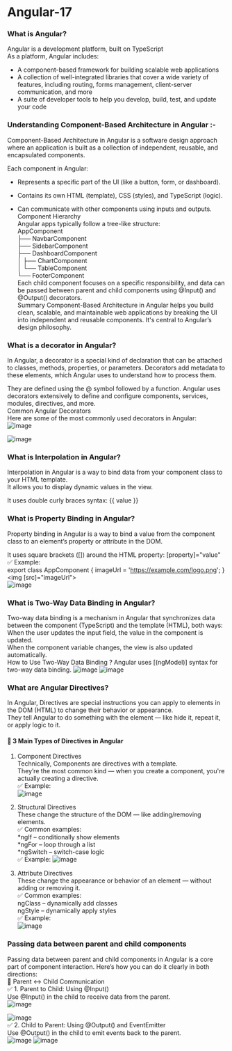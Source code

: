 # Angular-17

### What is Angular? 
Angular is a development platform, built on TypeScript </br>
As a platform, Angular includes:

- A component-based framework for building scalable web applications
- A collection of well-integrated libraries that cover a wide variety of features, including routing, forms management, client-server communication, and more
- A suite of developer tools to help you develop, build, test, and update your code
 ### Understanding Component-Based Architecture in Angular :- 
Component-Based Architecture in Angular is a software design approach where an application is built as a collection of independent, reusable, and encapsulated components.

Each component in Angular:

- Represents a specific part of the UI (like a button, form, or dashboard).

- Contains its own HTML (template), CSS (styles), and TypeScript (logic).

- Can communicate with other components using inputs and outputs.</br>
Component Hierarchy</br>
Angular apps typically follow a tree-like structure:</br>
AppComponent</br>
├── NavbarComponent</br>
├── SidebarComponent</br>
├── DashboardComponent</br>
│   ├── ChartComponent</br>
│   └── TableComponent</br>
└── FooterComponent</br>
Each child component focuses on a specific responsibility, and data can be passed between parent and child components using @Input() and @Output() decorators.</br>
Summary
Component-Based Architecture in Angular helps you build clean, scalable, and maintainable web applications by breaking the UI into independent and reusable components. It's central to Angular’s design philosophy.

### What is a decorator in Angular?
In Angular, a decorator is a special kind of declaration that can be attached to classes, methods, properties, or parameters. Decorators add metadata to these elements, which Angular uses to understand how to process them.

They are defined using the @ symbol followed by a function. Angular uses decorators extensively to define and configure components, services, modules, directives, and more.</br>
Common Angular Decorators</br>
Here are some of the most commonly used decorators in Angular:</br>
![image](https://github.com/user-attachments/assets/86e81915-9a5e-4fed-b784-3def628276ab)
</br>

![image](https://github.com/user-attachments/assets/3ca9202e-2bca-44c9-84d1-f9b1ac2d722e)


### What is Interpolation in Angular?
Interpolation in Angular is a way to bind data from your component class to your HTML template. </br>
It allows you to display dynamic values in the view.

It uses double curly braces syntax: {{ value }}

### What is Property Binding in Angular?
Property binding in Angular is a way to bind a value from the component class to an element’s property or attribute in the DOM.

It uses square brackets ([]) around the HTML property: [property]="value"</br>
✅ Example:</br>
export class AppComponent {
  imageUrl = 'https://example.com/logo.png';
}</br>
<img [src]="imageUrl"></br>
![image](https://github.com/user-attachments/assets/25f2d8e9-b98e-4886-b168-56f644272863)
</br>
### What is Two-Way Data Binding in Angular?
Two-way data binding is a mechanism in Angular that synchronizes data between the component (TypeScript) and the template (HTML), both ways:</br>
When the user updates the input field, the value in the component is updated.</br>
When the component variable changes, the view is also updated automatically.</br>
How to Use Two-Way Data Binding ? Angular uses [(ngModel)] syntax for two-way data binding.
![image](https://github.com/user-attachments/assets/db7baf40-4a3b-47c7-9817-9e088c6a460e)
![image](https://github.com/user-attachments/assets/7f4e4cc2-36ff-4621-8654-d2da1c8e7e74)

### What are Angular Directives?</br>
In Angular, Directives are special instructions you can apply to elements in the DOM (HTML) to change their behavior or appearance.</br>
They tell Angular to do something with the element — like hide it, repeat it, or apply logic to it.</br>
#### 🔄 3 Main Types of Directives in Angular</br>
1. Component Directives</br>
Technically, Components are directives with a template.</br>
They’re the most common kind — when you create a component, you're actually creating a directive.</br>
✅ Example:</br>
![image](https://github.com/user-attachments/assets/06badaa9-e428-4e03-827c-73d017dc4b61)

2. Structural Directives</br>
These change the structure of the DOM — like adding/removing elements.</br>
✅ Common examples:</br>
*ngIf – conditionally show elements</br>
*ngFor – loop through a list</br>
*ngSwitch – switch-case logic</br>
✅ Example:
![image](https://github.com/user-attachments/assets/7c2ba1bc-24e3-4cbb-b256-223188321eb0)

3. Attribute Directives</br>
These change the appearance or behavior of an element — without adding or removing it.</br>
✅ Common examples:</br>
ngClass – dynamically add classes</br>
ngStyle – dynamically apply styles</br>
✅ Example:</br>
![image](https://github.com/user-attachments/assets/533b959a-556c-47ec-b330-5938cf18bd97)

### Passing data between parent and child components </br>
Passing data between parent and child components in Angular is a core part of component interaction. Here’s how you can do it clearly in both directions:</br>
🔁 Parent ↔ Child Communication</br>
✅ 1. Parent to Child: Using @Input()</br>
Use @Input() in the child to receive data from the parent.</br>
![image](https://github.com/user-attachments/assets/6a67c818-bed6-46c8-92fc-0efbb57ae97b)

![image](https://github.com/user-attachments/assets/08314f38-bcfe-42bd-877b-f71c266cbbde)
</br>
✅ 2. Child to Parent: Using @Output() and EventEmitter</br>
Use @Output() in the child to emit events back to the parent.</br>
![image](https://github.com/user-attachments/assets/00cbce6c-36ae-4dd0-8e1b-26ec3f1006d8)
![image](https://github.com/user-attachments/assets/de3fbc25-0b8f-401a-aa1c-a2b4859638f3)

